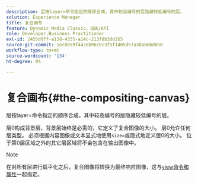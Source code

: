 ```yaml
---
description: 层按layer=命令指定的顺序合成，其中较高编号的层隐藏较低编号的层。
solution: Experience Manager
title: 复合画布
feature: Dynamic Media Classic，SDK/API
role: Developer,Business Practitioner
exl-id: 2455d07f-a158-4335-a14c-213f8b3dd265
source-git-commit: 1ec8b59f442eb96c6c3f5f1405d57a38a86bd056
workflow-type: tm+mt
source-wordcount: '134'
ht-degree: 0%

---
```


# 复合画布{#the-compositing-canvas}

层按layer=命令指定的顺序合成，其中较高编号的层隐藏较低编号的层。

层0构成背景层，背景层始终是必需的，它定义了复合图像的大小。 层0允许任何层类型。 必须根据内容图像或文本显式地使用`size=`或隐式地定义层0的大小。 位于第0层区域之外的其它层区域将不会包含在输出图像中。

>[!NOTE]
>
>在对所有层进行扁平化之后，复合图像将转换为最终响应图像，这与[view命令和属性](../../../../../../is-api/http-ref/image-serving-api-ref/c-http-protocol-reference/c-syntax-and-features/c-command-overview/r-view-commands-and-attributes.md#reference-8b3d637d080a47a4ba669a7f0de2ba90)一起指定。
